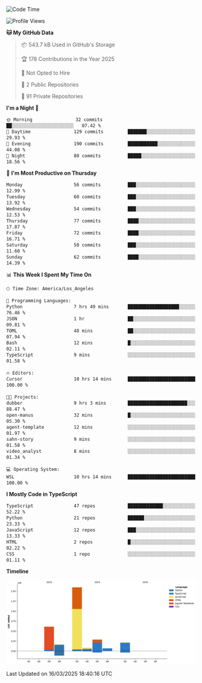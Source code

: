 <!--START_SECTION:waka-->
![Code Time](http://img.shields.io/badge/Code%20Time-46%20hrs%2035%20mins-blue)

![Profile Views](http://img.shields.io/badge/Profile%20Views-0-blue)

**🐱 My GitHub Data** 

> 📦 543.7 kB Used in GitHub's Storage 
 > 
> 🏆 178 Contributions in the Year 2025
 > 
> 🚫 Not Opted to Hire
 > 
> 📜 2 Public Repositories 
 > 
> 🔑 91 Private Repositories 
 > 
**I'm a Night 🦉** 

```text
🌞 Morning                32 commits          ██░░░░░░░░░░░░░░░░░░░░░░░   07.42 % 
🌆 Daytime                129 commits         ███████░░░░░░░░░░░░░░░░░░   29.93 % 
🌃 Evening                190 commits         ███████████░░░░░░░░░░░░░░   44.08 % 
🌙 Night                  80 commits          █████░░░░░░░░░░░░░░░░░░░░   18.56 % 
```
📅 **I'm Most Productive on Thursday** 

```text
Monday                   56 commits          ███░░░░░░░░░░░░░░░░░░░░░░   12.99 % 
Tuesday                  60 commits          ███░░░░░░░░░░░░░░░░░░░░░░   13.92 % 
Wednesday                54 commits          ███░░░░░░░░░░░░░░░░░░░░░░   12.53 % 
Thursday                 77 commits          ████░░░░░░░░░░░░░░░░░░░░░   17.87 % 
Friday                   72 commits          ████░░░░░░░░░░░░░░░░░░░░░   16.71 % 
Saturday                 50 commits          ███░░░░░░░░░░░░░░░░░░░░░░   11.60 % 
Sunday                   62 commits          ████░░░░░░░░░░░░░░░░░░░░░   14.39 % 
```


📊 **This Week I Spent My Time On** 

```text
🕑︎ Time Zone: America/Los_Angeles

💬 Programming Languages: 
Python                   7 hrs 49 mins       ███████████████████░░░░░░   76.46 % 
JSON                     1 hr                ██░░░░░░░░░░░░░░░░░░░░░░░   09.81 % 
TOML                     48 mins             ██░░░░░░░░░░░░░░░░░░░░░░░   07.94 % 
Bash                     12 mins             █░░░░░░░░░░░░░░░░░░░░░░░░   02.11 % 
TypeScript               9 mins              ░░░░░░░░░░░░░░░░░░░░░░░░░   01.58 % 

🔥 Editors: 
Cursor                   10 hrs 14 mins      █████████████████████████   100.00 % 

🐱‍💻 Projects: 
dubber                   9 hrs 3 mins        ██████████████████████░░░   88.47 % 
open-manus               32 mins             █░░░░░░░░░░░░░░░░░░░░░░░░   05.30 % 
agent-template           12 mins             ░░░░░░░░░░░░░░░░░░░░░░░░░   01.97 % 
sahn-story               9 mins              ░░░░░░░░░░░░░░░░░░░░░░░░░   01.58 % 
video_analyst            8 mins              ░░░░░░░░░░░░░░░░░░░░░░░░░   01.34 % 

💻 Operating System: 
WSL                      10 hrs 14 mins      █████████████████████████   100.00 % 
```

**I Mostly Code in TypeScript** 

```text
TypeScript               47 repos            █████████████░░░░░░░░░░░░   52.22 % 
Python                   21 repos            ██████░░░░░░░░░░░░░░░░░░░   23.33 % 
JavaScript               12 repos            ███░░░░░░░░░░░░░░░░░░░░░░   13.33 % 
HTML                     2 repos             █░░░░░░░░░░░░░░░░░░░░░░░░   02.22 % 
CSS                      1 repo              ░░░░░░░░░░░░░░░░░░░░░░░░░   01.11 % 
```



**Timeline**

![Lines of Code chart](https://raw.githubusercontent.com/hassanxelamin/hassanxelamin/main/assets/bar_graph.png)


 Last Updated on 16/03/2025 18:40:16 UTC
<!--END_SECTION:waka-->

<!--
**hassanxelamin/hassanxelamin** is a ✨ _special_ ✨ repository because its `README.md` (this file) appears on your GitHub profile.

Here are some ideas to get you started:

- 🔭 I’m currently working on ...
- 🌱 I’m currently learning ...
- 👯 I’m looking to collaborate on ...
- 🤔 I’m looking for help with ...
- 💬 Ask me about ...
- 📫 How to reach me: ...
- 😄 Pronouns: ...
- ⚡ Fun fact: ...
-->
